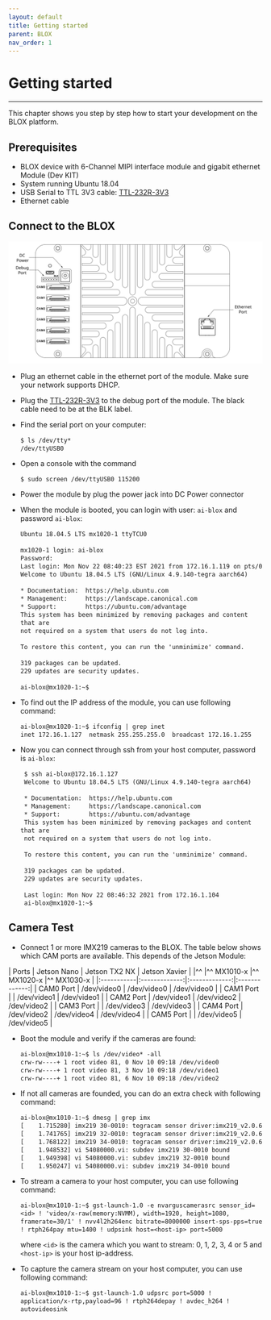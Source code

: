 ```yaml
---
layout: default
title: Getting started
parent: BLOX
nav_order: 1
---
```


# Getting started

---

This chapter shows you step by step how to start your development on the BLOX platform.

## Prerequisites

* BLOX device with 6-Channel MIPI interface module and gigabit ethernet Module (Dev KIT)
* System running Ubuntu 18.04 
* USB Serial to TTL 3V3 cable: [TTL-232R-3V3](https://ftdichip.com/products/ttl-232r-3v3/)
* Ethernet cable


## Connect to the BLOX

![](/assets/images/pages/module-x/getting-started/DevKitLayout.svg)

* Plug an ethernet cable in the ethernet port of the module. Make sure your network supports DHCP.

* Plug the [TTL-232R-3V3](https://ftdichip.com/products/ttl-232r-3v3/) to the debug port of the module. The black cable need to be at the BLK label. 

* Find the serial port on your computer:
   
      $ ls /dev/tty*
      /dev/ttyUSB0

* Open a console with the command

      $ sudo screen /dev/ttyUSB0 115200

* Power the module by plug the power jack into DC Power connector

* When the module is booted, you can login with user: `ai-blox` and password `ai-blox`:
 
      Ubuntu 18.04.5 LTS mx1020-1 ttyTCU0

      mx1020-1 login: ai-blox
      Password:
      Last login: Mon Nov 22 08:40:23 EST 2021 from 172.16.1.119 on pts/0
      Welcome to Ubuntu 18.04.5 LTS (GNU/Linux 4.9.140-tegra aarch64)

      * Documentation:  https://help.ubuntu.com
      * Management:     https://landscape.canonical.com
      * Support:        https://ubuntu.com/advantage
      This system has been minimized by removing packages and content that are
      not required on a system that users do not log into.

      To restore this content, you can run the 'unminimize' command.

      319 packages can be updated.
      229 updates are security updates.

      ai-blox@mx1020-1:~$ 

* To find out the IP address of the module, you can use following command:

      ai-blox@mx1020-1:~$ ifconfig | grep inet
      inet 172.16.1.127  netmask 255.255.255.0  broadcast 172.16.1.255

* Now you can connect through ssh from your host computer, password is `ai-blox`:

       $ ssh ai-blox@172.16.1.127
       Welcome to Ubuntu 18.04.5 LTS (GNU/Linux 4.9.140-tegra aarch64)

       * Documentation:  https://help.ubuntu.com
       * Management:     https://landscape.canonical.com
       * Support:        https://ubuntu.com/advantage
       This system has been minimized by removing packages and content that are
       not required on a system that users do not log into.

       To restore this content, you can run the 'unminimize' command.

       319 packages can be updated.
       229 updates are security updates.

       Last login: Mon Nov 22 08:46:32 2021 from 172.16.1.104
       ai-blox@mx1020-1:~$ 

## Camera Test

* Connect 1 or more IMX219 cameras to the BLOX. The table below shows which CAM ports are available. This depends of the Jetson Module:

| Ports      | Jetson Nano   | Jetson TX2 NX | Jetson Xavier |
|^^          |^^ MX1010-x    |^^ MX1020-x    |^^ MX1030-x    |
|:-----------|:-------------:|:-------------:|:-------------:|
| CAM0 Port  | /dev/video0   | /dev/video0   | /dev/video0   |
| CAM1 Port  |               | /dev/video1   | /dev/video1   |
| CAM2 Port  | /dev/video1   | /dev/video2   | /dev/video2   |
| CAM3 Port  |               | /dev/video3   | /dev/video3   |
| CAM4 Port  | /dev/video2   | /dev/video4   | /dev/video4   |
| CAM5 Port  |               | /dev/video5   | /dev/video5   |

* Boot the module and verify if the cameras are found:

      ai-blox@mx1010-1:~$ ls /dev/video* -all
      crw-rw----+ 1 root video 81, 0 Nov 10 09:18 /dev/video0
      crw-rw----+ 1 root video 81, 3 Nov 10 09:18 /dev/video1
      crw-rw----+ 1 root video 81, 6 Nov 10 09:18 /dev/video2

* If not all cameras are founded, you can do an extra check with following command:

      ai-blox@mx1010-1:~$ dmesg | grep imx
      [    1.715280] imx219 30-0010: tegracam sensor driver:imx219_v2.0.6
      [    1.741765] imx219 32-0010: tegracam sensor driver:imx219_v2.0.6
      [    1.768122] imx219 34-0010: tegracam sensor driver:imx219_v2.0.6
      [    1.948532] vi 54080000.vi: subdev imx219 30-0010 bound
      [    1.949398] vi 54080000.vi: subdev imx219 32-0010 bound
      [    1.950247] vi 54080000.vi: subdev imx219 34-0010 bound

* To stream a camera to your host computer, you can use following command:

      ai-blox@mx1010-1:~$ gst-launch-1.0 -e nvarguscamerasrc sensor_id=<id> ! 'video/x-raw(memory:NVMM), width=1920, height=1080, framerate=30/1' ! nvv4l2h264enc bitrate=8000000 insert-sps-pps=true ! rtph264pay mtu=1400 ! udpsink host=<host-ip> port=5000 
   
  where `<id>` is the camera which you want to stream: 0, 1, 2, 3, 4 or 5 and `<host-ip>` is your host ip-address.

* To capture the camera stream on your host computer, you can use following command:

      ai-blox@mx1010-1:~$ gst-launch-1.0 udpsrc port=5000 ! application/x-rtp,payload=96 ! rtph264depay ! avdec_h264 ! autovideosink